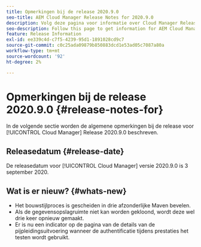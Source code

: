 ```yaml
---
title: Opmerkingen bij de release 2020.9.0
seo-title: AEM Cloud Manager Release Notes for 2020.9.0
description: Volg deze pagina voor informatie over Cloud Manager Release 2020.9.0
seo-description: Follow this page to get information for AEM Cloud Manager Release 2020.9.0
feature: Release Information
exl-id: ee339c4d-c7f5-4239-95d1-1891028cd9c7
source-git-commit: c0c25ada09879b850883dcd1e53ad05c7087a80a
workflow-type: tm+mt
source-wordcount: '92'
ht-degree: 2%

---
```


# Opmerkingen bij de release 2020.9.0 {#release-notes-for}

In de volgende sectie worden de algemene opmerkingen bij de release voor [!UICONTROL Cloud Manager] Release 2020.9.0 beschreven.

## Releasedatum {#release-date}

De releasedatum voor [!UICONTROL Cloud Manager] versie 2020.9.0 is 3 september 2020.

## Wat is er nieuw? {#whats-new}

* Het bouwstijlproces is gescheiden in drie afzonderlijke Maven bevelen.
* Als de gegevensopslagruimte niet kan worden gekloond, wordt deze wel drie keer opnieuw gemaakt.
* Er is nu een indicator op de pagina van de details van de pijpleidingsuitvoering wanneer de authentificatie tijdens prestaties het testen wordt gebruikt.
